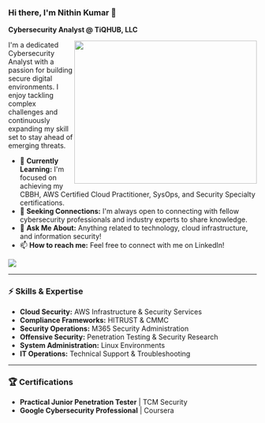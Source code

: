 ### Hi there, I'm Nithin Kumar 👋

**Cybersecurity Analyst @ TiQHUB, LLC**

<img align="right" width="370" height="290" src="https://i.pinimg.com/originals/2d/7e/7d/2d7e7de6f5f74b8ac83e72f17afded2d.jpg">

I'm a dedicated Cybersecurity Analyst with a passion for building secure digital environments. I enjoy tackling complex challenges and continuously expanding my skill set to stay ahead of emerging threats.

- 🌱 **Currently Learning:** I'm focused on achieving my CBBH, AWS Certified Cloud Practitioner, SysOps, and Security Specialty certifications.
- 🤔 **Seeking Connections:** I'm always open to connecting with fellow cybersecurity professionals and industry experts to share knowledge.
- 💬 **Ask Me About:** Anything related to technology, cloud infrastructure, and information security!
- 📫 **How to reach me:** Feel free to connect with me on LinkedIn!

<a href="https://www.linkedin.com/in/cybernithin">
    <img src="https://img.shields.io/badge/LinkedIn-0077B5?style=for-the-badge&logo=linkedin&logoColor=white" />
</a>

---

### ⚡ Skills & Expertise

- **Cloud Security:** AWS Infrastructure & Security Services
- **Compliance Frameworks:** HITRUST & CMMC
- **Security Operations:** M365 Security Administration
- **Offensive Security:** Penetration Testing & Security Research
- **System Administration:** Linux Environments
- **IT Operations:** Technical Support & Troubleshooting

---

### 🏆 Certifications

- **Practical Junior Penetration Tester** | TCM Security
- **Google Cybersecurity Professional** | Coursera

